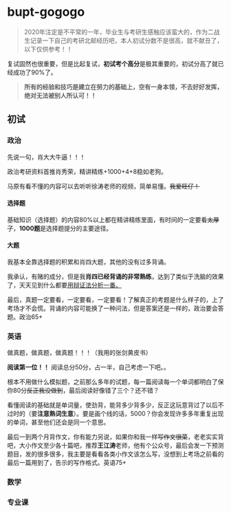 # bupt-gogogo
> 2020年注定是不平常的一年，毕业生与考研生感触应该蛮大的，作为二战生记录一下自己的考研北邮经历吧，本人初试分数不是很高，就不献丑了，以下仅供参考！！

复试固然也很重要，但是比起复试，**初试考个高分**是极其重要的，初试分高了就已经成功了90%了。

> **所有的经验和技巧是建立在努力的基础上，空有一身本领，不去好好发挥，绝对无法被别人所认可！！**

## 初试

### 政治

先说一句，肖大大牛逼！！！

政治考研资料首推肖秀荣，精讲精练+1000+4+8稳如老狗。

马原有看不懂的内容可以去听听徐涛老师的视频，简单易懂。~~我爱旺仔！~~

#### 选择题

基础知识（选择题）的内容80%以上都在精讲精练里面，有时间的一定要看~~太厚了~~，**1000题**是选择题提分的主要途径。

#### 大题

我基本全靠选择题的积累和肖四大题，其他的没有过多背诵。

我承认，有赌的成分，但是我**肖四已经背诵的非常熟练**，达到了类似于洗脑的效果了，天天见到什么都要<u>用辩证法分析一番。</u>



最后，真题一定要看，一定要看，一定要看！了解真正的考题是什么样子的，上了考场才不会慌。背诵的内容可能换了一种问法，但是答案还是一样的，政治要会答题。政治65+

### 英语

做真题，做真题，做真题！！！（我用的张剑黄皮书）

**阅读第一位！！** 阅读总分50分，占一半，自己考虑一下吧。。

根本不用做什么模拟题，之前那么多年的试题，每一篇阅读每一个单词都明白了保你80分~~反正我没做到~~，最后阅读好像错了三个？还不错？

看懂阅读的基础就是单词量，使劲背，能背多少背多少，反正这玩意背过了以后不过时的（要**注意熟词生意**）。要是画个线的话，5000？你会发现许多多年重复出现的单词，甚至他们还会是同一个意思。

最后一到两个月背作文，你有能力另说，如果你和我一样~~写作文很菜~~，老老实实背吧，大小作文至少各十篇吧，推荐**王江涛**老师，他有个公众号，最后会发一下预测题目，发的很多很多，我主要是看看各类小作文该怎么写，没想到上考场之前看的最后一篇用到了，告示的写作格式。英语75+

### 数学



### 专业课

